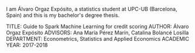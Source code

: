 I am Álvaro Orgaz Expósito, a statistics student at UPC-UB (Barcelona, Spain) and this is my bachelor's degree thesis.

TITLE: Guide to Spark Machine Learning for credit scoring
AUTHOR: Álvaro Orgaz Expósito
ADVISORS: Ana María Pérez Marín, Catalina Bolancé Losilla
DEPARTMENT: Econometrics, Statistics and Applied Economics
ACADEMIC YEAR: 2017-2018
